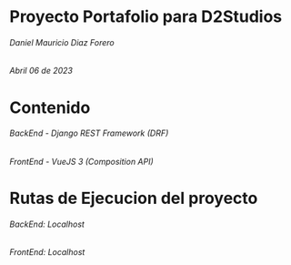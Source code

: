 # Proyecto Portafolio para D2Studios
###### Daniel Mauricio Diaz Forero
###### Abril 06 de 2023

# Contenido
###### BackEnd - Django REST Framework (DRF)
###### FrontEnd - VueJS 3 (Composition API)

# Rutas de Ejecucion del proyecto
###### BackEnd: Localhost
###### FrontEnd: Localhost